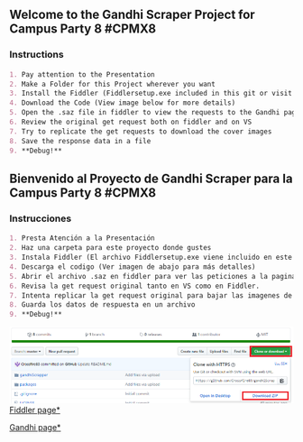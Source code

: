## Welcome to the Gandhi Scraper Project for Campus Party 8 #CPMX8

### Instructions

```markdown
1. Pay attention to the Presentation
2. Make a Folder for this Project wherever you want
3. Install the Fiddler (Fiddlersetup.exe included in this git or visit the Fiddler Page* to download the installer)
4. Download the Code (View image below for more details)
5. Open the .saz file in fiddler to view the requests to the Gandhi page.
6. Review the original get request both on fiddler and on VS
7. Try to replicate the get requests to download the cover images
8. Save the response data in a file
9. **Debug!**
```

## Bienvenido al Proyecto de Gandhi Scraper para la Campus Party 8 #CPMX8

### Instrucciones

```markdown
1. Presta Atención a la Presentación
2. Haz una carpeta para este proyecto donde gustes
3. Instala Fiddler (El archivo Fiddlersetup.exe viene incluido en este repositorio o tambien puedes visitar la pagina de Fiddler* para descargar el instalador)
4. Descarga el codigo (Ver imagen de abajo para más detalles)
5. Abrir el archivo .saz en fiddler para ver las peticiones a la pagina de Gandhi.
6. Revisa la get request original tanto en VS como en Fiddler.
7. Intenta replicar la get request original para bajar las imagenes de portada
8. Guarda los datos de respuesta en un archivo
9. **Debug!**
```

![Instructions](https://raw.githubusercontent.com/Crossfire83/gandhiScrapper/master/githubInstructions.png)
[Fiddler page*](https://www.telerik.com/download/fiddler)

[Gandhi page*](http://www.gandhi.com.mx/)
